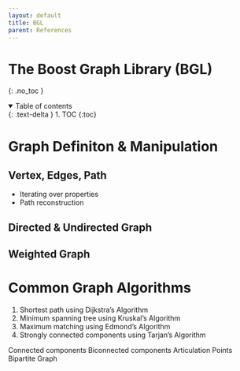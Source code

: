 ```yaml
---
layout: default
title: BGL
parent: References
---
```


The Boost Graph Library (BGL)
===
{: .no_toc }

<details open markdown="block">
  <summary>
    Table of contents
  </summary>
  {: .text-delta }
1. TOC
{:toc}
</details>


# Graph Definiton & Manipulation

## Vertex, Edges, Path
- Iterating over properties
- Path reconstruction

## Directed & Undirected Graph


## Weighted Graph


# Common Graph Algorithms

1. Shortest path using Dijkstra’s Algorithm
2. Minimum spanning tree using Kruskal’s Algorithm
3. Maximum matching using Edmond’s Algorithm
4. Strongly connected components using Tarjan’s Algorithm


Connected components
Biconnected components
Articulation Points
Bipartite Graph
